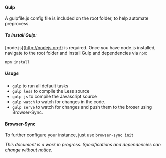#### Gulp
A gulpfile.js config file is included on the root folder, to help automate preprocess.

##### To install Gulp:
[node.js]{http://nodejs.org/} is required. Once you have node.js installed, navigate to the root folder and install Gulp and dependencies via `npm`:

```
npm install
```

##### Usage
* `gulp` to run all default tasks
* `gulp less` to compile the Less source
* `gulp js` to compile the Javascript source
* `gulp watch` to watch for changes in the code.
* `gulp serve` to watch for changes and push them to the broser using Browser-Sync.

#### Browser-Sync
To further configure your instance, just use `browser-sync init`

*This document is a work in progress. Specifications and dependencies can change without notice.*